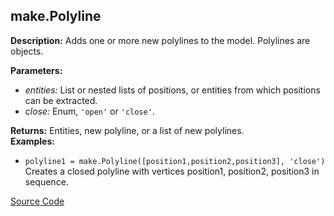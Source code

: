 ## make.Polyline  
  
  
**Description:** Adds one or more new polylines to the model. Polylines are objects.  
  
**Parameters:**  
  * *entities:* List or nested lists of positions, or entities from which positions can be extracted.  
  * *close:* Enum, `'open'` or `'close'`.  
  
**Returns:** Entities, new polyline, or a list of new polylines.  
**Examples:**  
  * `polyline1 = make.Polyline([position1,position2,position3], 'close')`  
    Creates a closed polyline with vertices position1, position2, position3 in sequence.
  

[Source Code](https://github.com/design-automation/mobius-sim-funcs/blob/main/src/modules/functions/make/Polyline.ts) 